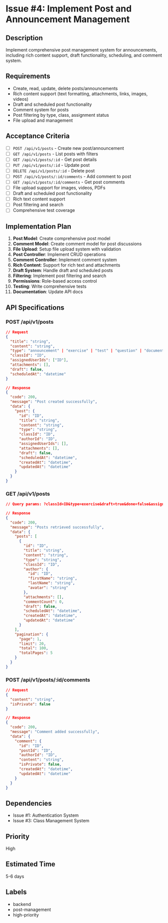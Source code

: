 # Issue #4: Implement Post and Announcement Management

## Description

Implement comprehensive post management system for announcements, including rich content support, draft functionality, scheduling, and comment system.

## Requirements

- Create, read, update, delete posts/announcements
- Rich content support (text formatting, attachments, links, images, videos)
- Draft and scheduled post functionality
- Comment system for posts
- Post filtering by type, class, assignment status
- File upload and management

## Acceptance Criteria

- [ ] `POST /api/v1/posts` - Create new post/announcement
- [ ] `GET /api/v1/posts` - List posts with filters
- [ ] `GET /api/v1/posts/:id` - Get post details
- [ ] `PUT /api/v1/posts/:id` - Update post
- [ ] `DELETE /api/v1/posts/:id` - Delete post
- [ ] `POST /api/v1/posts/:id/comments` - Add comment to post
- [ ] `GET /api/v1/posts/:id/comments` - Get post comments
- [ ] File upload support for images, videos, PDFs
- [ ] Draft and scheduled post functionality
- [ ] Rich text content support
- [ ] Post filtering and search
- [ ] Comprehensive test coverage

## Implementation Plan

1. **Post Model**: Create comprehensive post model
2. **Comment Model**: Create comment model for post discussions
3. **File Upload**: Setup file upload system with validation
4. **Post Controller**: Implement CRUD operations
5. **Comment Controller**: Implement comment system
6. **Rich Content**: Support for rich text and attachments
7. **Draft System**: Handle draft and scheduled posts
8. **Filtering**: Implement post filtering and search
9. **Permissions**: Role-based access control
10. **Testing**: Write comprehensive tests
11. **Documentation**: Update API docs

## API Specifications

### POST /api/v1/posts

```json
// Request
{
  "title": "string",
  "content": "string",
  "type": "announcement" | "exercise" | "test" | "question" | "document",
  "classId": "ID",
  "assignedUserIds": ["ID"],
  "attachments": [],
  "draft": false,
  "scheduledAt": "datetime"
}

// Response
{
  "code": 200,
  "message": "Post created successfully",
  "data": {
    "post": {
      "id": "ID",
      "title": "string",
      "content": "string",
      "type": "string",
      "classId": "ID",
      "authorId": "ID",
      "assignedUserIds": [],
      "attachments": [],
      "draft": false,
      "scheduledAt": "datetime",
      "createdAt": "datetime",
      "updatedAt": "datetime"
    }
  }
}
```

### GET /api/v1/posts

```json
// Query params: ?classId=ID&type=exercise&draft=true&done=false&assignedToMe=true

// Response
{
  "code": 200,
  "message": "Posts retrieved successfully",
  "data": {
    "posts": [
      {
        "id": "ID",
        "title": "string",
        "content": "string",
        "type": "string",
        "classId": "ID",
        "author": {
          "id": "ID",
          "firstName": "string",
          "lastName": "string",
          "avatar": "string"
        },
        "attachments": [],
        "commentCount": 0,
        "draft": false,
        "scheduledAt": "datetime",
        "createdAt": "datetime",
        "updatedAt": "datetime"
      }
    ],
    "pagination": {
      "page": 1,
      "limit": 20,
      "total": 100,
      "totalPages": 5
    }
  }
}
```

### POST /api/v1/posts/:id/comments

```json
// Request
{
  "content": "string",
  "isPrivate": false
}

// Response
{
  "code": 200,
  "message": "Comment added successfully",
  "data": {
    "comment": {
      "id": "ID",
      "postId": "ID",
      "authorId": "ID",
      "content": "string",
      "isPrivate": false,
      "createdAt": "datetime",
      "updatedAt": "datetime"
    }
  }
}
```

## Dependencies

- Issue #1: Authentication System
- Issue #3: Class Management System

## Priority

High

## Estimated Time

5-6 days

## Labels

- backend
- post-management
- high-priority
